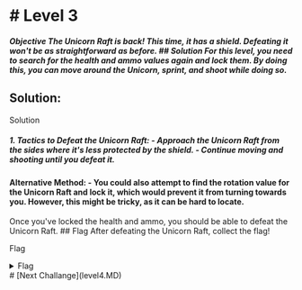 # # Level 3

##### Objective The Unicorn Raft is back! This time, it has a shield. Defeating it won't be as straightforward as before. ## Solution For this level, you need to search for the health and ammo values again and lock them. By doing this, you can move around the Unicorn, sprint, and shoot while doing so.

## Solution:

Solution

##### 1. **Tactics to Defeat the Unicorn Raft:** - Approach the Unicorn Raft from the sides where it's less protected by the shield. - Continue moving and shooting until you defeat it.

#### Alternative Method: - You could also attempt to find the rotation value for the Unicorn Raft and lock it, which would prevent it from turning towards you. However, this might be tricky, as it can be hard to locate.

Once you've locked the health and ammo, you should be able to defeat the Unicorn Raft. ## Flag After defeating the Unicorn Raft, collect the flag!

Flag

<details>
<summary>Flag</summary>
GHCTF{the_best_defense_is_offense}
<br/>
</details>
# [Next Challange](level4.MD)
